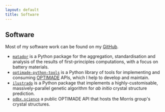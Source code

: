 ```yaml
---
layout: default
title: Software
---
```


## Software

 Most of my software work can be found on my [GitHub](https://github.com/ml-evs).

- [`matador`](http://matador.science) is a Python package for the aggregation, standardisation and analysis of the results of first-principles computations, with a focus on battery materials.
- [`optimade-python-tools`](https://github.com/Materials-Consortia/optimade-python-tools) is a Python library of tools for implementing and consuming [OPTIMADE](www.optimade.org) APIs, which I help to develop and maintain.
- [`ilustrado`](http://www.tcm.phy.cam.ac.uk/~me388/ilustrado) is a Python package that implements a highly-customisable, massively-parallel genetic algorithm for *ab initio* crystal structure prediction.
- [`odbx.science`](http://odbx.science) a public OPTIMADE API that hosts the Morris group's crystal structures.
